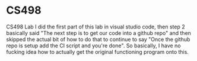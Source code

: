 # CS498
CS498 Lab
I did the first part of this lab in visual studio code, then step 2 basically said "The next step is to get our code into a github repo"
and then skipped the actual bit of how to do that to continue to say "Once the github repo is setup add the CI script and you're done".
So basically, I have no fucking idea how to actually get the original functioning program onto this.

